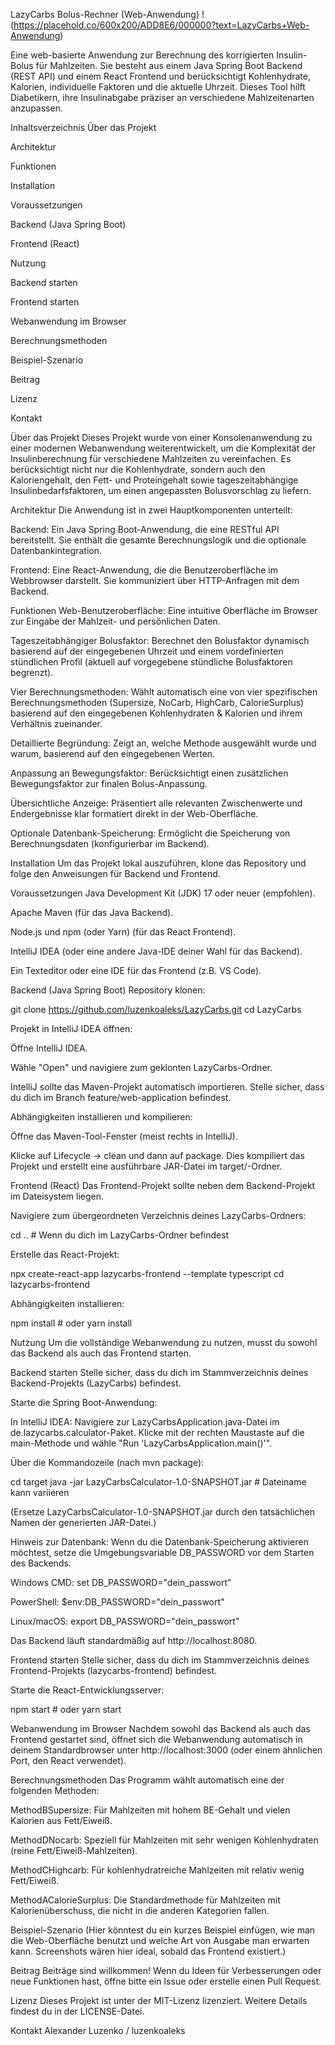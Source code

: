 LazyCarbs Bolus-Rechner (Web-Anwendung)
!(https://placehold.co/600x200/ADD8E6/000000?text=LazyCarbs+Web-Anwendung)

Eine web-basierte Anwendung zur Berechnung des korrigierten Insulin-Bolus für Mahlzeiten. Sie besteht aus einem Java Spring Boot Backend (REST API) und einem React Frontend und berücksichtigt Kohlenhydrate, Kalorien, individuelle Faktoren und die aktuelle Uhrzeit. Dieses Tool hilft Diabetikern, ihre Insulinabgabe präziser an verschiedene Mahlzeitenarten anzupassen.

Inhaltsverzeichnis
Über das Projekt

Architektur

Funktionen

Installation

Voraussetzungen

Backend (Java Spring Boot)

Frontend (React)

Nutzung

Backend starten

Frontend starten

Webanwendung im Browser

Berechnungsmethoden

Beispiel-Szenario

Beitrag

Lizenz

Kontakt

Über das Projekt
Dieses Projekt wurde von einer Konsolenanwendung zu einer modernen Webanwendung weiterentwickelt, um die Komplexität der Insulinberechnung für verschiedene Mahlzeiten zu vereinfachen. Es berücksichtigt nicht nur die Kohlenhydrate, sondern auch den Kaloriengehalt, den Fett- und Proteingehalt sowie tageszeitabhängige Insulinbedarfsfaktoren, um einen angepassten Bolusvorschlag zu liefern.

Architektur
Die Anwendung ist in zwei Hauptkomponenten unterteilt:

Backend: Ein Java Spring Boot-Anwendung, die eine RESTful API bereitstellt. Sie enthält die gesamte Berechnungslogik und die optionale Datenbankintegration.

Frontend: Eine React-Anwendung, die die Benutzeroberfläche im Webbrowser darstellt. Sie kommuniziert über HTTP-Anfragen mit dem Backend.

Funktionen
Web-Benutzeroberfläche: Eine intuitive Oberfläche im Browser zur Eingabe der Mahlzeit- und persönlichen Daten.

Tageszeitabhängiger Bolusfaktor: Berechnet den Bolusfaktor dynamisch basierend auf der eingegebenen Uhrzeit und einem vordefinierten stündlichen Profil (aktuell auf vorgegebene stündliche Bolusfaktoren begrenzt).

Vier Berechnungsmethoden: Wählt automatisch eine von vier spezifischen Berechnungsmethoden (Supersize, NoCarb, HighCarb, CalorieSurplus) basierend auf den eingegebenen Kohlenhydraten & Kalorien und ihrem Verhältnis zueinander.

Detaillierte Begründung: Zeigt an, welche Methode ausgewählt wurde und warum, basierend auf den eingegebenen Werten.

Anpassung an Bewegungsfaktor: Berücksichtigt einen zusätzlichen Bewegungsfaktor zur finalen Bolus-Anpassung.

Übersichtliche Anzeige: Präsentiert alle relevanten Zwischenwerte und Endergebnisse klar formatiert direkt in der Web-Oberfläche.

Optionale Datenbank-Speicherung: Ermöglicht die Speicherung von Berechnungsdaten (konfigurierbar im Backend).

Installation
Um das Projekt lokal auszuführen, klone das Repository und folge den Anweisungen für Backend und Frontend.

Voraussetzungen
Java Development Kit (JDK) 17 oder neuer (empfohlen).

Apache Maven (für das Java Backend).

Node.js und npm (oder Yarn) (für das React Frontend).

IntelliJ IDEA (oder eine andere Java-IDE deiner Wahl für das Backend).

Ein Texteditor oder eine IDE für das Frontend (z.B. VS Code).

Backend (Java Spring Boot)
Repository klonen:

git clone https://github.com/luzenkoaleks/LazyCarbs.git
cd LazyCarbs

Projekt in IntelliJ IDEA öffnen:

Öffne IntelliJ IDEA.

Wähle "Open" und navigiere zum geklonten LazyCarbs-Ordner.

IntelliJ sollte das Maven-Projekt automatisch importieren. Stelle sicher, dass du dich im Branch feature/web-application befindest.

Abhängigkeiten installieren und kompilieren:

Öffne das Maven-Tool-Fenster (meist rechts in IntelliJ).

Klicke auf Lifecycle -> clean und dann auf package. Dies kompiliert das Projekt und erstellt eine ausführbare JAR-Datei im target/-Ordner.

Frontend (React)
Das Frontend-Projekt sollte neben dem Backend-Projekt im Dateisystem liegen.

Navigiere zum übergeordneten Verzeichnis deines LazyCarbs-Ordners:

cd .. # Wenn du dich im LazyCarbs-Ordner befindest

Erstelle das React-Projekt:

npx create-react-app lazycarbs-frontend --template typescript
cd lazycarbs-frontend

Abhängigkeiten installieren:

npm install # oder yarn install

Nutzung
Um die vollständige Webanwendung zu nutzen, musst du sowohl das Backend als auch das Frontend starten.

Backend starten
Stelle sicher, dass du dich im Stammverzeichnis deines Backend-Projekts (LazyCarbs) befindest.

Starte die Spring Boot-Anwendung:

In IntelliJ IDEA: Navigiere zur LazyCarbsApplication.java-Datei im de.lazycarbs.calculator-Paket. Klicke mit der rechten Maustaste auf die main-Methode und wähle "Run 'LazyCarbsApplication.main()'".

Über die Kommandozeile (nach mvn package):

cd target
java -jar LazyCarbsCalculator-1.0-SNAPSHOT.jar # Dateiname kann variieren

(Ersetze LazyCarbsCalculator-1.0-SNAPSHOT.jar durch den tatsächlichen Namen der generierten JAR-Datei.)

Hinweis zur Datenbank: Wenn du die Datenbank-Speicherung aktivieren möchtest, setze die Umgebungsvariable DB_PASSWORD vor dem Starten des Backends.

Windows CMD: set DB_PASSWORD="dein_passwort"

PowerShell: $env:DB_PASSWORD="dein_passwort"

Linux/macOS: export DB_PASSWORD="dein_passwort"

Das Backend läuft standardmäßig auf http://localhost:8080.

Frontend starten
Stelle sicher, dass du dich im Stammverzeichnis deines Frontend-Projekts (lazycarbs-frontend) befindest.

Starte die React-Entwicklungsserver:

npm start # oder yarn start

Webanwendung im Browser
Nachdem sowohl das Backend als auch das Frontend gestartet sind, öffnet sich die Webanwendung automatisch in deinem Standardbrowser unter http://localhost:3000 (oder einem ähnlichen Port, den React verwendet).

Berechnungsmethoden
Das Programm wählt automatisch eine der folgenden Methoden:

MethodBSupersize: Für Mahlzeiten mit hohem BE-Gehalt und vielen Kalorien aus Fett/Eiweiß.

MethodDNocarb: Speziell für Mahlzeiten mit sehr wenigen Kohlenhydraten (reine Fett/Eiweiß-Mahlzeiten).

MethodCHighcarb: Für kohlenhydratreiche Mahlzeiten mit relativ wenig Fett/Eiweiß.

MethodACalorieSurplus: Die Standardmethode für Mahlzeiten mit Kalorienüberschuss, die nicht in die anderen Kategorien fallen.

Beispiel-Szenario
(Hier könntest du ein kurzes Beispiel einfügen, wie man die Web-Oberfläche benutzt und welche Art von Ausgabe man erwarten kann. Screenshots wären hier ideal, sobald das Frontend existiert.)

Beitrag
Beiträge sind willkommen! Wenn du Ideen für Verbesserungen oder neue Funktionen hast, öffne bitte ein Issue oder erstelle einen Pull Request.

Lizenz
Dieses Projekt ist unter der MIT-Lizenz lizenziert. Weitere Details findest du in der LICENSE-Datei.

Kontakt
Alexander Luzenko / luzenkoaleks